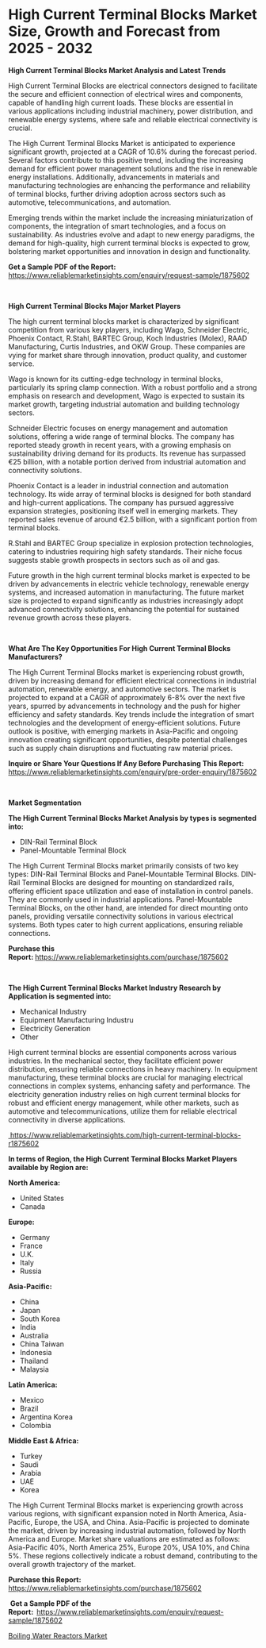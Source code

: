 <p><h1>High Current Terminal Blocks Market Size, Growth and Forecast from 2025 - 2032</h1></p><p><strong>High Current Terminal Blocks Market Analysis and Latest Trends</strong></p>
<p><p>High Current Terminal Blocks are electrical connectors designed to facilitate the secure and efficient connection of electrical wires and components, capable of handling high current loads. These blocks are essential in various applications including industrial machinery, power distribution, and renewable energy systems, where safe and reliable electrical connectivity is crucial.</p><p>The High Current Terminal Blocks Market is anticipated to experience significant growth, projected at a CAGR of 10.6% during the forecast period. Several factors contribute to this positive trend, including the increasing demand for efficient power management solutions and the rise in renewable energy installations. Additionally, advancements in materials and manufacturing technologies are enhancing the performance and reliability of terminal blocks, further driving adoption across sectors such as automotive, telecommunications, and automation.</p><p>Emerging trends within the market include the increasing miniaturization of components, the integration of smart technologies, and a focus on sustainability. As industries evolve and adapt to new energy paradigms, the demand for high-quality, high current terminal blocks is expected to grow, bolstering market opportunities and innovation in design and functionality.</p></p>
<p><strong>Get a Sample PDF of the Report:&nbsp;</strong> <a href="https://www.reliablemarketinsights.com/enquiry/request-sample/1875602?utm_campaign=3540&utm_medium=2&utm_source=Github&utm_content=ia&utm_term=07042025&utm_id=high-current-terminal-blocks">https://www.reliablemarketinsights.com/enquiry/request-sample/1875602</a></p>
<p>&nbsp;</p>
<p><strong>High Current Terminal Blocks Major Market Players</strong></p>
<p><p>The high current terminal blocks market is characterized by significant competition from various key players, including Wago, Schneider Electric, Phoenix Contact, R.Stahl, BARTEC Group, Koch Industries (Molex), RAAD Manufacturing, Curtis Industries, and OKW Group. These companies are vying for market share through innovation, product quality, and customer service.</p><p>Wago is known for its cutting-edge technology in terminal blocks, particularly its spring clamp connection. With a robust portfolio and a strong emphasis on research and development, Wago is expected to sustain its market growth, targeting industrial automation and building technology sectors. </p><p>Schneider Electric focuses on energy management and automation solutions, offering a wide range of terminal blocks. The company has reported steady growth in recent years, with a growing emphasis on sustainability driving demand for its products. Its revenue has surpassed €25 billion, with a notable portion derived from industrial automation and connectivity solutions.</p><p>Phoenix Contact is a leader in industrial connection and automation technology. Its wide array of terminal blocks is designed for both standard and high-current applications. The company has pursued aggressive expansion strategies, positioning itself well in emerging markets. They reported sales revenue of around €2.5 billion, with a significant portion from terminal blocks.</p><p>R.Stahl and BARTEC Group specialize in explosion protection technologies, catering to industries requiring high safety standards. Their niche focus suggests stable growth prospects in sectors such as oil and gas.</p><p>Future growth in the high current terminal blocks market is expected to be driven by advancements in electric vehicle technology, renewable energy systems, and increased automation in manufacturing. The future market size is projected to expand significantly as industries increasingly adopt advanced connectivity solutions, enhancing the potential for sustained revenue growth across these players.</p></p>
<p>&nbsp;</p>
<p><strong>What Are The Key Opportunities For High Current Terminal Blocks Manufacturers?</strong></p>
<p><p>The High Current Terminal Blocks market is experiencing robust growth, driven by increasing demand for efficient electrical connections in industrial automation, renewable energy, and automotive sectors. The market is projected to expand at a CAGR of approximately 6-8% over the next five years, spurred by advancements in technology and the push for higher efficiency and safety standards. Key trends include the integration of smart technologies and the development of energy-efficient solutions. Future outlook is positive, with emerging markets in Asia-Pacific and ongoing innovation creating significant opportunities, despite potential challenges such as supply chain disruptions and fluctuating raw material prices.</p></p>
<p><strong>Inquire or Share Your Questions If Any Before Purchasing This Report:</strong> <a href="https://www.reliablemarketinsights.com/enquiry/pre-order-enquiry/1875602?utm_campaign=3540&utm_medium=2&utm_source=Github&utm_content=ia&utm_term=07042025&utm_id=high-current-terminal-blocks">https://www.reliablemarketinsights.com/enquiry/pre-order-enquiry/1875602</a></p>
<p>&nbsp;</p>
<p><strong>Market Segmentation</strong></p>
<p><strong>The High Current Terminal Blocks Market Analysis by types is segmented into:</strong></p>
<p><ul><li>DIN-Rail Terminal Block</li><li>Panel-Mountable Terminal Block</li></ul></p>
<p><p>The High Current Terminal Blocks market primarily consists of two key types: DIN-Rail Terminal Blocks and Panel-Mountable Terminal Blocks. DIN-Rail Terminal Blocks are designed for mounting on standardized rails, offering efficient space utilization and ease of installation in control panels. They are commonly used in industrial applications. Panel-Mountable Terminal Blocks, on the other hand, are intended for direct mounting onto panels, providing versatile connectivity solutions in various electrical systems. Both types cater to high current applications, ensuring reliable connections.</p></p>
<p><strong>Purchase this Report:&nbsp;</strong><a href="https://www.reliablemarketinsights.com/purchase/1875602?utm_campaign=3540&utm_medium=2&utm_source=Github&utm_content=ia&utm_term=07042025&utm_id=high-current-terminal-blocks">https://www.reliablemarketinsights.com/purchase/1875602</a></p>
<p>&nbsp;</p>
<p><strong>The High Current Terminal Blocks Market Industry Research by Application is segmented into:</strong></p>
<p><ul><li>Mechanical Industry</li><li>Equipment Manufacturing Industru</li><li>Electricity Generation</li><li>Other</li></ul></p>
<p><p>High current terminal blocks are essential components across various industries. In the mechanical sector, they facilitate efficient power distribution, ensuring reliable connections in heavy machinery. In equipment manufacturing, these terminal blocks are crucial for managing electrical connections in complex systems, enhancing safety and performance. The electricity generation industry relies on high current terminal blocks for robust and efficient energy management, while other markets, such as automotive and telecommunications, utilize them for reliable electrical connectivity in diverse applications.</p></p>
<p><a href="https://www.reliablemarketinsights.com/high-current-terminal-blocks-r1875602?utm_campaign=3540&utm_medium=2&utm_source=Github&utm_content=ia&utm_term=07042025&utm_id=high-current-terminal-blocks">&nbsp;https://www.reliablemarketinsights.com/high-current-terminal-blocks-r1875602</a></p>
<p><strong>In terms of Region, the High Current Terminal Blocks Market Players available by Region are:</strong></p>
<p>
    <p> <strong> North America: </strong>
        <ul>
            <li>United States</li>
            <li>Canada</li>
        </ul>
        </p> 
    <p> <strong> Europe: </strong>
        <ul>
            <li>Germany</li>
            <li>France</li>
            <li>U.K.</li>
            <li>Italy</li>
            <li>Russia</li>
        </ul>
        </p> 
    <p> <strong> Asia-Pacific: </strong>
        <ul>
            <li>China</li>
            <li>Japan</li>
            <li>South Korea</li>
            <li>India</li>
            <li>Australia</li>
            <li>China Taiwan</li>
            <li>Indonesia</li>
            <li>Thailand</li>
            <li>Malaysia</li>
        </ul>
        </p> 
    <p> <strong> Latin America: </strong>
        <ul>
            <li>Mexico</li>
            <li>Brazil</li>
            <li>Argentina Korea</li>
            <li>Colombia</li>
        </ul>
        </p> 
    <p> <strong> Middle East & Africa: </strong>
        <ul>
            <li>Turkey</li>
            <li>Saudi</li>
            <li>Arabia</li>
            <li>UAE</li>
            <li>Korea</li>
        </ul>
    </p>
    </p>
<p><p>The High Current Terminal Blocks market is experiencing growth across various regions, with significant expansion noted in North America, Asia-Pacific, Europe, the USA, and China. Asia-Pacific is projected to dominate the market, driven by increasing industrial automation, followed by North America and Europe. Market share valuations are estimated as follows: Asia-Pacific 40%, North America 25%, Europe 20%, USA 10%, and China 5%. These regions collectively indicate a robust demand, contributing to the overall growth trajectory of the market.</p></p>
<p><strong>Purchase this Report: </strong><a href="https://www.reliablemarketinsights.com/purchase/1875602?utm_campaign=3540&utm_medium=2&utm_source=Github&utm_content=ia&utm_term=07042025&utm_id=high-current-terminal-blocks">https://www.reliablemarketinsights.com/purchase/1875602</a></p>
<p>&nbsp;<strong>Get a Sample PDF of the Report:&nbsp;&nbsp;</strong><a href="https://www.reliablemarketinsights.com/enquiry/request-sample/1875602?utm_campaign=3540&utm_medium=2&utm_source=Github&utm_content=ia&utm_term=07042025&utm_id=high-current-terminal-blocks">https://www.reliablemarketinsights.com/enquiry/request-sample/1875602</a></p>
<p><strong></strong></p>
<p><p><a href="https://github.com/wyettillesr4/Market-Research-Report-List-1/blob/main/boiling-water-reactors-market.md?utm_campaign=3540&utm_medium=2&utm_source=Github&utm_content=ia&utm_term=07042025&utm_id=high-current-terminal-blocks">Boiling Water Reactors Market</a></p></p>